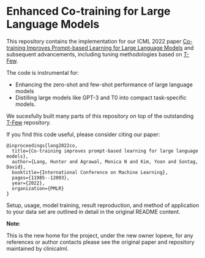 # Enhanced Co-training for Large Language Models

This repository contains the implementation for our ICML 2022 paper [Co-training Improves Prompt-based Learning for Large Language Models](https://arxiv.org/abs/2202.00828) and subsequent advancements, including tuning methodologies based on  [T-Few](https://github.com/r-three/t-few).

The code is instrumental for:
  - Enhancing the zero-shot and few-shot performance of large language models
  - Distilling large models like GPT-3 and T0 into compact task-specific models.

We sucesfully built many parts of this repository on top of the outstanding [T-Few](https://github.com/r-three/t-few) repository.

If you find this code useful, please consider citing our paper:

```
@inproceedings{lang2022co,
  title={Co-training improves prompt-based learning for large language models},
  author={Lang, Hunter and Agrawal, Monica N and Kim, Yoon and Sontag, David},
  booktitle={International Conference on Machine Learning},
  pages={11985--12003},
  year={2022},
  organization={PMLR}
}
```

Setup, usage, model training, result reproduction, and method of application to your data set are outlined in detail in the original README content.

__Note__:

This is the new home for the project, under the new owner lopeve, for any references or author contacts please see the original paper and repository maintained by clinicalml.